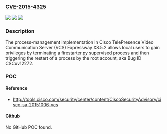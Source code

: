 ### [CVE-2015-4325](https://cve.mitre.org/cgi-bin/cvename.cgi?name=CVE-2015-4325)
![](https://img.shields.io/static/v1?label=Product&message=n%2Fa&color=blue)
![](https://img.shields.io/static/v1?label=Version&message=n%2Fa&color=blue)
![](https://img.shields.io/static/v1?label=Vulnerability&message=n%2Fa&color=brighgreen)

### Description

The process-management implementation in Cisco TelePresence Video Communication Server (VCS) Expressway X8.5.2 allows local users to gain privileges by terminating a firestarter.py supervised process and then triggering the restart of a process by the root account, aka Bug ID CSCuv12272.

### POC

#### Reference
- http://tools.cisco.com/security/center/content/CiscoSecurityAdvisory/cisco-sa-20151006-vcs

#### Github
No GitHub POC found.

